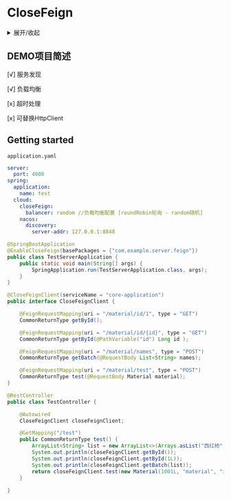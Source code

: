 # CloseFeign

<details><summary>展开/收起</summary>

缘由是前天在刷知乎的时候看到这样一个问题：[为什么说Feign是伪RPC？](https://www.zhihu.com/question/298707085) 有些评论里的回答过于逆天，总是在拿传输层TCP协议和应用层HTTP协议比较这明显认知有偏差，其实无论是下面哪种组合，本质上都是告知对方要执行哪个方法，什么参数，对方执行完后返回结果

[1] 应用层协议HTTP + HttpClient

[2] 应用层协议自定义/HTTP2 + 使用Netty自己构建的Client

首先说明个人观点，我觉得在它算是微服务生态的RPC框架，因为在用法上和Dubbo，Montan等RPC框架几乎无异，都是不需要关注接口的具体实现即可完成远程服务方法的调用。

简述过程：向IOC容器中注入带有注解的接口类型对象(动态代理生成)，当执行FeignClient Bean中的方法时会触发代理对象Invoke()方法向远端发送请求，然后返回结果，这样就对于使用者屏蔽了服务发现和网络通信的细节，让使用者像调用本地接口一样简单。

正好最近在改之前写的自定义应用层协议RPC的各种bug，用Netty构建服务端，客户端实现双方通信写麻了，所以我就在想试试写一下Feign这种以访问对方暴露出HTTP REST接口的方式远程调用的框架，写个小demo由于不知道这个框架叫什么，众所周知SpringCloud有个组件叫OpenFeign，所以就叫CloseFeign了（狗头）
</details>

## DEMO项目简述

[√]  服务发现

[√]  负载均衡

[x]  超时处理

[x]  可替换HttpClient

## Getting started

`application.yaml`
```yaml
server:
  port: 4000
spring:
  application:
    name: test
  cloud:
    closeFeign:
      balancer: random //负载均衡配置 [roundRobin轮询 - random随机]
    nacos:
      discovery:
        server-addr: 127.0.0.1:8848
```



```java
@SpringBootApplication
@EnableCloseFeign(basePackages = {"com.example.server.feign"})
public class TestServerApplication {
    public static void main(String[] args) {
        SpringApplication.run(TestServerApplication.class, args);
    }
}
```

```java
@CloseFeignClient(serviceName = "core-application")
public interface CloseFeignClient {

    @FeignRequestMapping(uri = "/material/id/1", type = "GET")
    CommonReturnType getById();

    @FeignRequestMapping(uri = "/material/id/{id}", type = "GET")
    CommonReturnType getById(@PathVariable("id") Long id );

    @FeignRequestMapping(uri = "/material/names", type = "POST")
    CommonReturnType getBatch(@RequestBody List<String> names);

    @FeignRequestMapping(uri = "/material/test", type = "POST")
    CommonReturnType test(@RequestBody Material material);
}
```
```java
@RestController
public class TestController {

    @Autowired
    CloseFeignClient closeFeignClient;

    @GetMapping("/test")
    public CommonReturnType test() {
        ArrayList<String> list = new ArrayList<>(Arrays.asList("西红柿", "玉米"));
        System.out.println(closeFeignClient.getById());
        System.out.println(closeFeignClient.getById(1L));
        System.out.println(closeFeignClient.getBatch(list));
        return closeFeignClient.test(new Material(1001L, "material", "icon", "category", "desc"));
    }
    
}
```
